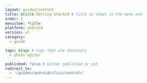 ```yaml
---
layout: guides/content
title: &title Getting Started # title as shown in the menu and 
order: 1
menuitem: *title
platform: android
version: v7
category: 
  - guide

tags: &tags # tags that are necessary
  - photo editor 

published: false # Either published or not 
redirect_to:
  - '/guides/android/v7/ui/controls'
---
```

